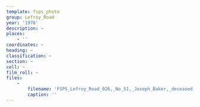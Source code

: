```yaml
---
template: fsps_photo
group: Lefroy_Road
year: '1978'
description: ~
places:
    - ''
coordinates: ~
heading: ~
classification: ~
section: ~
cell: ~
film_roll: ~
files:
    -
        filename: 'FSPS_Lefroy_Road_026,_No_51,_Joseph_Baker,_deceased,_20-6-L,_1978.png'
        caption: ''
---
```

